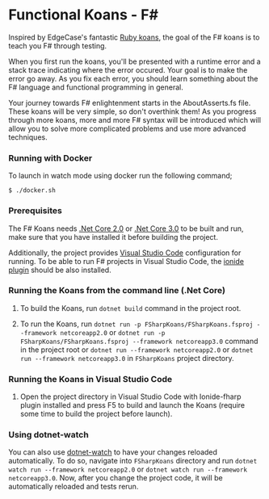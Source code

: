 # Functional Koans - F# #

Inspired by EdgeCase's fantastic [Ruby koans](http://github.com/edgecase/ruby_koans),
the goal of the F# koans is to teach you F# through testing.

When you first run the koans, you'll be presented with a runtime error and a
stack trace indicating where the error occured. Your goal is to make the
error go away. As you fix each error, you should learn something about
the F# language and functional programming in general.

Your journey towards F# enlightenment starts in the AboutAsserts.fs file. These
koans will be very simple, so don't overthink them! As you progress through
more koans, more and more F# syntax will be introduced which will allow
you to solve more complicated problems and use more advanced techniques.

### Running with Docker

To launch in watch mode using docker run the following command;

`$ ./docker.sh`

### Prerequisites

The F# Koans needs [.Net Core 2.0](https://www.microsoft.com/net/download/core) or [.Net Core 3.0](https://www.microsoft.com/net/download/core) to be built and run,
make sure that you have installed it before building the project.

Additionally, the project provides [Visual Studio Code](https://code.visualstudio.com/) configuration for running.
To be able to run F# projects in Visual Studio Code, the
[ionide plugin](https://marketplace.visualstudio.com/items?itemName=Ionide.Ionide-fsharp) should be also installed.

### Running the Koans from the command line (.Net Core)

1. To build the Koans, run `dotnet build` command in the project root.

2. To run the Koans, run `dotnet run -p FSharpKoans/FSharpKoans.fsproj --framework netcoreapp2.0` or `dotnet run -p FSharpKoans/FSharpKoans.fsproj --framework netcoreapp3.0` command in the project root
or `dotnet run --framework netcoreapp2.0` or `dotnet run --framework netcoreapp3.0` in `FSharpKoans` project directory.

### Running the Koans in Visual Studio Code

1. Open the project directory in Visual Studio Code with Ionide-fharp plugin installed
and press F5 to build and launch the Koans (require some time to build the project before launch).

### Using dotnet-watch

You can also use [dotnet-watch](https://github.com/aspnet/Docs/blob/master/aspnetcore/tutorials/dotnet-watch.md) to have your changes reloaded automatically.
To do so, navigate into `FSharpKoans` directory and run `dotnet watch run --framework netcoreapp2.0` or `dotnet watch run --framework netcoreapp3.0`.
Now, after you change the project code, it will be automatically reloaded and tests rerun.
